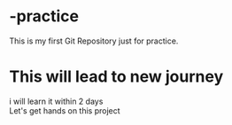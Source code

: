 # -practice
This is my first Git Repository just for practice.
# This will lead to new journey
i will learn it within 2 days
<br>
Let's get hands on this project
